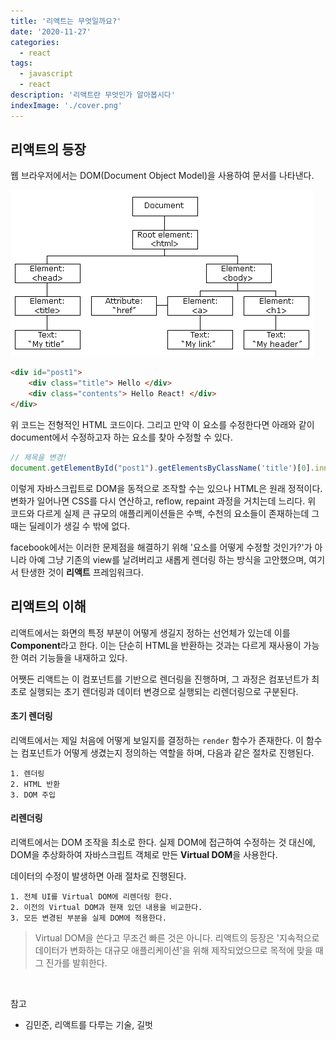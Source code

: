 ```yaml
---
title: '리액트는 무엇일까요?'
date: '2020-11-27'
categories:
  - react
tags:
  - javascript
  - react
description: '리액트란 무엇인가 알아봅시다'
indexImage: './cover.png'
---
```


## 리액트의 등장  

웹 브라우저에서는 DOM(Document Object Model)을 사용하여 문서를 나타낸다.

![DOM](./DOM_tree.gif)  

``` html
<div id="post1">
	<div class="title"> Hello </div>
	<div class="contents"> Hello React! </div>
</div>
```

위 코드는 전형적인 HTML 코드이다.
그리고 만약 이 요소를 수정한다면 아래와 같이 document에서 수정하고자 하는 요소를 찾아 수정할 수 있다.

``` javascript
// 제목을 변경!
document.getElementById("post1").getElementsByClassName('title')[0].innerHTML = 'Good Bye!'
```

이렇게 자바스크립트로 DOM을 동적으로 조작할 수는 있으나 HTML은 원래 정적이다. 
변화가 일어나면 CSS를 다시 연산하고, reflow, repaint 과정을 거치는데 느리다.
위 코드와 다르게 실제 큰 규모의 애플리케이션들은 수백, 수천의 요소들이 존재하는데 그 때는 딜레이가 생길 수 밖에 없다.  

facebook에서는 이러한 문제점을 해결하기 위해 '요소를 어떻게 수정할 것인가?'가 아니라 
아예 그냥 기존의 view를 날려버리고 새롭게 렌더링 하는 방식을 고안했으며, 
여기서 탄생한 것이 **리액트** 프레임워크다.


## 리액트의 이해  

리액트에서는 화면의 특정 부분이 어떻게 생길지 정하는 선언체가 있는데 이를 **Component**라고 한다. 
이는 단순히 HTML을 반환하는 것과는 다르게 재사용이 가능한 여러 기능들을 내재하고 있다. 

어쨋든 리액트는 이 컴포넌트를 기반으로 렌더링을 진행하며, 
그 과정은 컴포넌트가 최초로 실행되는 초기 렌더링과 
데이터 변경으로 실행되는 리렌더링으로 구분된다. 

#### 초기 렌더링  

리액트에서는 제일 처음에 어떻게 보일지를 결정하는 ```render``` 함수가 존재한다. 
이 함수는 컴포넌트가 어떻게 생겼는지 정의하는 역할을 하며, 다음과 같은 절차로 진행된다.  

	1. 렌더링
	2. HTML 반환
	3. DOM 주입

#### 리렌더링  

리액트에서는 DOM 조작을 최소로 한다. 
실제 DOM에 접근하여 수정하는 것 대신에, 
DOM을 추상화하여 자바스크립트 객체로 만든 **Virtual DOM**을 사용한다. 

데이터의 수정이 발생하면 아래 절차로 진행된다.  

	1. 전체 UI를 Virtual DOM에 리렌더링 한다.
	2. 이전의 Virtual DOM과 현재 있던 내용을 비교한다.
	3. 모든 변경된 부분을 실제 DOM에 적용한다.

> Virtual DOM을 쓴다고 무조건 빠른 것은 아니다. 리액트의 등장은 '지속적으로 데이터가 변화하는 대규모 애플리케이션'을 위해 제작되었으므로 목적에 맞을 때 그 진가를 발휘한다.

<br/>

참고
- 김민준, 리액트를 다루는 기술, 길벗